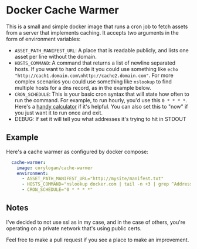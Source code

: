 # Docker Cache Warmer

This is a small and simple docker image that runs a cron job to fetch assets from a server that implements caching. It accepts two arguments in the form of environment variables:

- `ASSET_PATH_MANIFEST_URL`: A place that is readable publicly, and lists one asset per line without the domain.
- `HOSTS_COMMAND`: A command that returns a list of newline separated hosts. If you want to hard code it you could use something like `echo "http://cach1.domain.com\nhttp://cache2.domain.com"`. For more complex scenarios you could use something like `nslookup` to find multiple hosts for a dns record, as in the example below.
- `CRON_SCHEDULE`: This is your basic cron syntax that will state how often to run the command. For example, to run hourly, you'd use this `0 * * * *`. Here's a [handy calculator](https://crontab.guru/#0_*_*_*_*) if it's helpful. You can also set this to "now" if you just want it to run once and exit.
- DEBUG: If set it will tell you what addresses it's trying to hit in STDOUT

## Example
Here's a cache warmer as configured by docker compose:

```yaml
  cache-warmer:
    image: corylogan/cache-warmer
    environment:
      - ASSET_PATH_MANIFEST_URL="http://mysite/manifest.txt"
      - HOSTS_COMMAND="nslookup docker.com | tail -n +3 | grep ^Address | cut -d ' ' -f 2"
      - CRON_SCHEDULE="0 * * * *"
```

## Notes

I've decided to not use ssl as in my case, and in the case of others, you're operating on a private network that's using public certs.

Feel free to make a pull request if you see a place to make an improvement.
